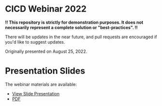 # CICD Webinar 2022
<strong>!! This repository is strictly for demonstration purposes. It does not necessarily represent a complete solution or "best-practices". !!</strong>

There will be updates in the near future, and pull requests are encouraged if you'd like to suggest updates.

Originally presented on August 25, 2022.

# Presentation Slides
The webinar materials are available:
- [View Slide Presentation](https://chadthomsonpsc.github.io/cicd-webinar-2022)
- [PDF](presentation/GettingOpenEdgeCICDReady_Aug2022.pdf) 
